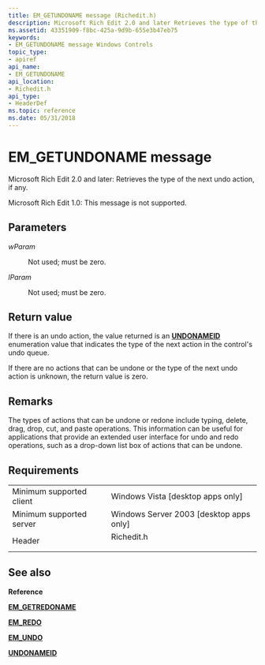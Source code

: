 ```yaml
---
title: EM_GETUNDONAME message (Richedit.h)
description: Microsoft Rich Edit 2.0 and later Retrieves the type of the next undo action, if any.Microsoft Rich Edit 1.0 This message is not supported.
ms.assetid: 43351909-f8bc-425a-9d9b-655e3b47eb75
keywords:
- EM_GETUNDONAME message Windows Controls
topic_type:
- apiref
api_name:
- EM_GETUNDONAME
api_location:
- Richedit.h
api_type:
- HeaderDef
ms.topic: reference
ms.date: 05/31/2018
---
```


# EM\_GETUNDONAME message

Microsoft Rich Edit 2.0 and later: Retrieves the type of the next undo action, if any.

Microsoft Rich Edit 1.0: This message is not supported.

## Parameters

<dl> <dt>

*wParam* 
</dt> <dd>

Not used; must be zero.

</dd> <dt>

*lParam* 
</dt> <dd>

Not used; must be zero.

</dd> </dl>

## Return value

If there is an undo action, the value returned is an [**UNDONAMEID**](/windows/desktop/api/Richedit/ne-richedit-undonameid) enumeration value that indicates the type of the next action in the control's undo queue.

If there are no actions that can be undone or the type of the next undo action is unknown, the return value is zero.

## Remarks

The types of actions that can be undone or redone include typing, delete, drag, drop, cut, and paste operations. This information can be useful for applications that provide an extended user interface for undo and redo operations, such as a drop-down list box of actions that can be undone.

## Requirements



|                                     |                                                                                       |
|-------------------------------------|---------------------------------------------------------------------------------------|
| Minimum supported client<br/> | Windows Vista \[desktop apps only\]<br/>                                        |
| Minimum supported server<br/> | Windows Server 2003 \[desktop apps only\]<br/>                                  |
| Header<br/>                   | <dl> <dt>Richedit.h</dt> </dl> |



## See also

<dl> <dt>

**Reference**
</dt> <dt>

[**EM\_GETREDONAME**](em-getredoname.md)
</dt> <dt>

[**EM\_REDO**](em-redo.md)
</dt> <dt>

[**EM\_UNDO**](em-undo.md)
</dt> <dt>

[**UNDONAMEID**](/windows/desktop/api/Richedit/ne-richedit-undonameid)
</dt> </dl>

 

 





